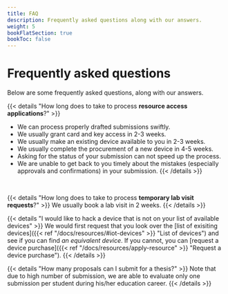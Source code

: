 ```yaml
---
title: FAQ
description: Frequently asked questions along with our answers.
weight: 5
bookFlatSection: true
bookToc: false
---
```


# Frequently asked questions

Below are some frequently asked questions, along with our answers.

{{< details "How long does to take to process **resource access applications**?" >}}
<!-- **It depends.** We generally process proposals in four weeks. This can however change depending on the completeness of your proposal and the time of year. By following our [proposal template]({{< ref "/docs/thesis#submit-your-proposal" >}} "Proposal template") diligently you help us process your proposal quickly. -->
- We can process properly drafted submissions swiftly.
- We usually grant card and key access in 2-3 weeks.
- We usually make an existing device available to you in 2-3 weeks.
- We usually complete the procurement of a new device in 4-5 weeks.
- Asking for the status of your submission can not speed up the process.
- We are unable to get back to you timely about the mistakes (especially approvals and confirmations) in your submission.
{{< /details >}}
<br>

<!--
{{< details "How long does to take to process **thesis applications**?" >}}
{{< /details >}}
<br>
-->

{{< details "How long does to take to process **temporary lab visit requests**?" >}}
We usually book a lab visit in 2 weeks.
{{< /details >}}
<br>

{{< details "I would like to hack a device that is not on your list of available devices" >}}
We would first request that you look over the [list of exisiting devices]({{< ref "/docs/resources/#iot-devices" >}} "List of devices") and see if you can find *an equivalent device*. If you cannot, you can [request a device purchase]({{< ref "/docs/resources/apply-resource" >}} "Request a device purchase").
{{< /details >}}
<br>

{{< details "How many proposals can I submit for a thesis?" >}}
Note that due to high number of submission, we are able to evaluate only one submission per student during his/her education career.
{{< /details >}}
<br>